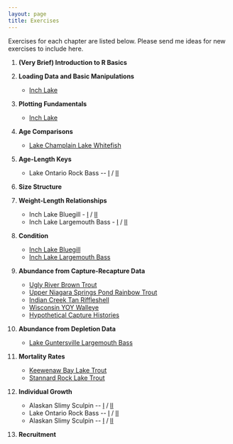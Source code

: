```yaml
---
layout: page
title: Exercises
---
```


Exercises for each chapter are listed below.  Please send me ideas for new exercises to include here.

1. **(Very Brief) Introduction to R Basics**
1. **Loading Data and Basic Manipulations**
    * [Inch Lake](Inch_DataManip.html)
1. **Plotting Fundamentals**
    * [Inch Lake](Inch_DataManip.html)
1. **Age Comparisons**
    * [Lake Champlain Lake Whitefish](AgeComp_LCLWhitefish.html)
1. **Age-Length Keys**
    * Lake Ontario Rock Bass -- [I](ALK_LORockBass_1.html) / [II](ALK_LORockBass_2.html)
1. **Size Structure**
1. **Weight-Length Relationships**
    * Inch Lake Bluegill - [I](Inch_WLBluegill_1.html) / [II](Inch_WLBluegill_2.html)
    * Inch Lake Largemouth Bass - [I](Inch_WLLargemouthBass_1.html) / [II](Inch_WLLargemouthBass_2.html)
1. **Condition**
    * [Inch Lake Bluegill](Inch_ConditionBluegill.html)
    * [Inch Lake Largemouth Bass](Inch_ConditionLargemouthBass.html)
1. **Abundance from Capture-Recapture Data**
    * [Ugly River Brown Trout](MarkRecap_URBrownTrout.html)
    * [Upper Niagara Springs Pond Rainbow Trout](MarkRecap_UNSPRainbowTrout.html)
    * [Indian Creek Tan Riffleshell](MarkRecap_TanRiffleshell.html)
    * [Wisconsin YOY Walleye](MarkRecap_WIYOYWalleye.html)
    * [Hypothetical Capture Histories](MarkRecap_HypotheticalCapHist.html)
1. **Abundance from Depletion Data**
    * [Lake Guntersville Largemouth Bass](Depletion_LKLargemouth.html)
1. **Mortality Rates**
    * [Keewenaw Bay Lake Trout](Mortality_LSKBLakeTrout.html)
    * [Stannard Rock Lake Trout](Mortality_LSSRLakeTrout.html)
1. **Individual Growth**
    * Alaskan Slimy Sculpin -- [I](Growth_AKSculpin_1.html) / [II](Growth_AKSculpin_2.html)
    * Lake Ontario Rock Bass -- [I](Growth_LORockBass_1.html) / [II](Growth_LORockBass_2.html)
    * Alaskan Slimy Sculpin -- [I](Growth_EuroPerch_1.html) / [II](Growth_EuroPerch_2.html)

1. **Recruitment**
